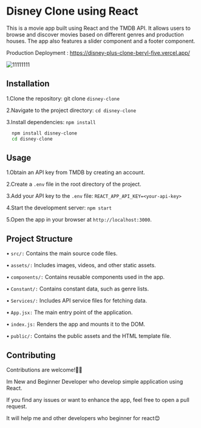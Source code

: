 
# Disney Clone using React

This is a movie app built using React and the TMDB API. It allows users to browse and discover movies based on different genres and production houses. The app also features a slider component and a footer component.

Production Deployment : https://disney-plus-clone-beryl-five.vercel.app/

![11111111](https://github.com/Yasith8/Disney-Plus-Clone/assets/90121062/9d27c862-1bf5-4cf0-a24e-5a8ae821be43)





## Installation

1.Clone the repository: git clone `disney-clone`

2.Navigate to the project directory: `cd disney-clone`

3.Install dependencies: `npm install`

```bash
  npm install disney-clone
  cd disney-clone
```
    
## Usage

1.Obtain an API key from TMDB by creating an account.

2.Create a `.env` file in the root directory of the project.

3.Add your API key to the `.env` file: `REACT_APP_API_KEY=<your-api-key>`

4.Start the development server: `npm start`

5.Open the app in your browser at `http://localhost:3000`.


## Project Structure


• `src/:` Contains the main source code files.

• `assets/:` Includes images, videos, and other static assets.

• `components/:` Contains reusable components used in the app.

• `Constant/:` Contains constant data, such as genre lists.

• `Services/:` Includes API service files for fetching data.

• `App.jsx:` The main entry point of the application.

• `index.js:` Renders the app and mounts it to the DOM.

• `public/:` Contains the public assets and the HTML template file.




## Contributing

Contributions are welcome!👋😍

Im New and Beginner Developer who develop simple application using React. 

If you find any issues or want to enhance the app, feel free to open a pull request.

It will help me and other developers who beginner for react😊
